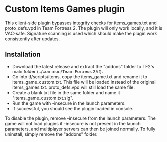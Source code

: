 # Custom Items Games plugin
This client-side plugin bypasses integrity checks for items_games.txt and proto_defs.vpd in Team Fortress 2. The plugin will only work locally, and it is VAC-safe. Signature scanning is used which should make the plugin work consistently after updates.

## Installation
* Download the latest release and extract the "addons" folder to TF2's main folder (../common/Team Fortress 2/tf).
* Go into tf/scripts/items, copy the items_game.txt and rename it to items_game_custom.txt. This file will be loaded instead of the original items_games.txt. proto_defs.vpd will still load the same file.
* Create a blank txt file in the same folder and name it "items_game_custom.txt.sig".
* Run the game with -insecure in the launch parameters.
* If successful, you should see the plugin loaded in console.

To disable the plugin, remove -insecure from the launch parameters. The game will not load plugins if -insecure is not present in the launch parameters, and multiplayer servers can then be joined normally. To fully uninstall, simply remove the "addons" folder.
